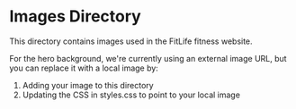 # Images Directory

This directory contains images used in the FitLife fitness website.

For the hero background, we're currently using an external image URL, but you can replace it with a local image by:
1. Adding your image to this directory
2. Updating the CSS in styles.css to point to your local image 